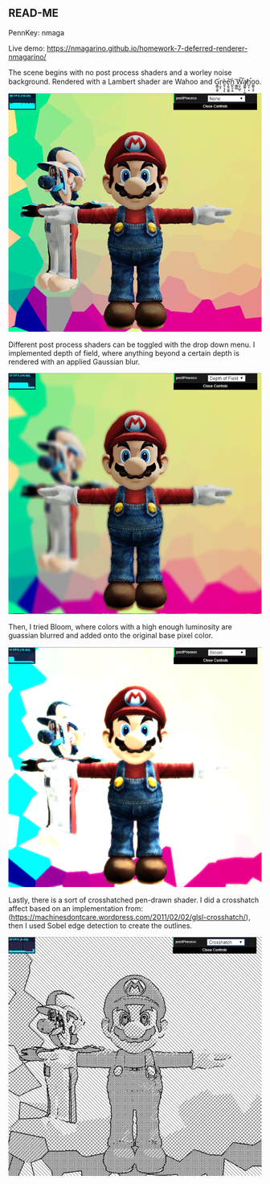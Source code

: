 ## READ-ME
PennKey: nmaga

Live demo: https://nmagarino.github.io/homework-7-deferred-renderer-nmagarino/

The scene begins with no post process shaders and a worley noise background.  Rendered with a Lambert shader are Wahoo and G̝̻̞͖̝͘r̜̮̞è̫͕͔͔̙e̝̰̖̰̱͍͝n̪̙͈͕̯ ͖̻͇͞W̩̬̤̺̖͠a̸̘͇͍̣̦̰̬h̛̺͕̹͙o͚̰͉̮̠o.

![](wahooNone.PNG)

Different post process shaders can be toggled with the drop down menu.  I implemented depth of field, where anything beyond a certain depth is rendered with an applied Gaussian blur.

![](wahooDOF.PNG)

Then, I tried Bloom, where colors with a high enough luminosity are guassian blurred and added onto the original base pixel color.

![](wahooBloom.PNG)

Lastly, there is a sort of crosshatched pen-drawn shader.  I did a crosshatch affect based on an implementation from: (https://machinesdontcare.wordpress.com/2011/02/02/glsl-crosshatch/), then I used Sobel edge detection to create the outlines.

![](wahooCrosshatch.PNG)
